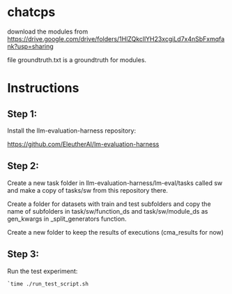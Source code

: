# chatcps


download the modules from https://drive.google.com/drive/folders/1HlZQkcllYH23xcgiLd7x4nSbFxmqfank?usp=sharing

file groundtruth.txt is a groundtruth for modules. 


# Instructions

## Step 1:

Install the llm-evaluation-harness repository:

  https://github.com/EleutherAI/lm-evaluation-harness

## Step 2:

  Create a new task folder in llm-evaluation-harness/lm-eval/tasks called sw and make a copy of tasks/sw from this repository there.
  
  Create a folder for datasets with train and test subfolders and copy the name of subfolders in task/sw/function_ds and task/sw/module_ds as gen_kwargs in _split_generators function.

  Create a new folder to keep the results of executions (cma_results for now)

## Step 3:

  Run the test experiment:
  
    `time ./run_test_script.sh 
  
